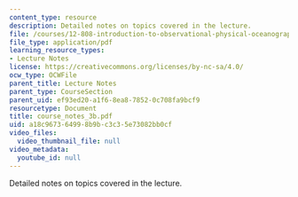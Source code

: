 ```yaml
---
content_type: resource
description: Detailed notes on topics covered in the lecture.
file: /courses/12-808-introduction-to-observational-physical-oceanography-fall-2004/a18c967364998b9bc3c35e73082bb0cf_course_notes_3b.pdf
file_type: application/pdf
learning_resource_types:
- Lecture Notes
license: https://creativecommons.org/licenses/by-nc-sa/4.0/
ocw_type: OCWFile
parent_title: Lecture Notes
parent_type: CourseSection
parent_uid: ef93ed20-a1f6-8ea8-7852-0c708fa9bcf9
resourcetype: Document
title: course_notes_3b.pdf
uid: a18c9673-6499-8b9b-c3c3-5e73082bb0cf
video_files:
  video_thumbnail_file: null
video_metadata:
  youtube_id: null
---
```

Detailed notes on topics covered in the lecture.